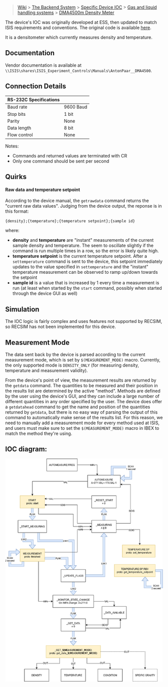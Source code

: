 > [Wiki](Home) > [The Backend System](The-Backend-System) > [Specific Device IOC](Specific-Device-IOC) > [Gas and liquid handling systems](Gas-And-Liquid-Handling-Systems) > [DMA4500m Density Meter](DMA4500m-Density-Meter)

The device's IOC was originally developed at ESS, then updated to match ISIS requirements and conventions. The original code is available [here]( https://bitbucket.org/europeanspallationsource/m-epics-dma4500m/src/master/).

It is a densitometer which currently measures density and temperature.

## Documentation
Vendor documentation is available at `\\ISIS\shares\ISIS_Experiment_Controls\Manuals\AntonPaar__DMA4500`.

## Connection Details
  
|      RS-232C Specifications  |   |
|---------------|------------------|
|     Baud rate | 9600 Baud        |
|     Stop bits | 1 bit            |
|        Parity | None             |
|   Data length | 8 bit            |
|  Flow control | None             |

Notes:
 - Commands and returned values are terminated with CR
 - Only one command should be sent per second

## Quirks
#### Raw data and temperature setpoint
According to the device manual, the `getrawdata` command returns the "current raw data values". Judging from the device output, the reponse is in this format:
```
{density};{temperature};{temperature setpoint};{sample id}
```
where:
- **density** and **temperature** are "instant" measurements of the current sample density and temperature. The seem to oscillate slightly if the command is run multiple times in a row, so the error is likely quite high.
- **temperature setpoint** is the current temperature setpoint. After a `settemperature` command is sent to the device, this setpoint immediately updates to the value specified in `settemperature` and the "instant" temperature measurement can be observed to ramp up/down towards the setpoint
- **sample id** is a value that is increased by 1 every time a measurement is run (at least when started by the `start` command, possibly when started through the device GUI as well)

## Simulation
The IOC logic is fairly complex and uses features not supported by RECSIM, so RECSIM has not been implemented for this device.

## Measurement Mode
The data sent back by the device is parsed according to the current measurement mode, which is set by `$(MEASUREMENT_MODE)` macro. Currently, the only supported mode is `DENSITY_ONLY` (for measuring density, temperature and measurement validity).

From the device's point of view, the measurement results are returned by the `getdata` command. The quantities to be measured and their position in the results list are determined by the active "method". Methods are defined by the user using the device's GUI, and they can include a large number of different quantities in any order specified by the user. The device does offer a `getdatahead` command to get the name and position of the quantities returned by `getdata`, but there is no easy way of parsing the output of this command to automatically make sense of the results list. For this reason, we need to manually add a measurement mode for every method used at ISIS, and users must make sure to set the `$(MEASUREMENT_MODE)` macro in IBEX to match the method they're using.

## IOC diagram:
![Diagram of DMA4500M IOC](https://github.com/ISISComputingGroup/ibex_developers_manual/blob/master/images/dma4500m_ioc_diagram.png)


